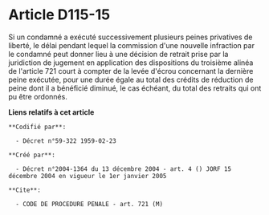 # Article D115-15

Si un condamné a exécuté successivement plusieurs peines privatives de liberté, le délai pendant lequel la commission d'une
nouvelle infraction par le condamné peut donner lieu à une décision de retrait prise par la juridiction de jugement en
application des dispositions du troisième alinéa de l'article 721 court à compter de la levée d'écrou concernant la dernière
peine exécutée, pour une durée égale au total des crédits de réduction de peine dont il a bénéficié diminué, le cas échéant,
du total des retraits qui ont pu être ordonnés.

**Liens relatifs à cet article**

	**Codifié par**:

	  - Décret n°59-322 1959-02-23

	**Créé par**:

	  - Décret n°2004-1364 du 13 décembre 2004 - art. 4 () JORF 15 décembre 2004 en vigueur le 1er janvier 2005

	**Cite**:

	  - CODE DE PROCEDURE PENALE - art. 721 (M)
